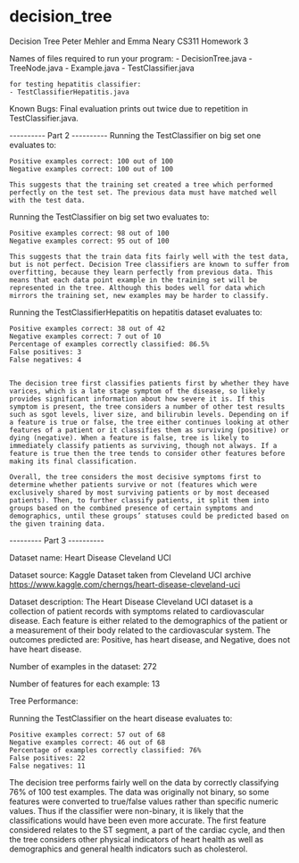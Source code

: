 # decision_tree

Decision Tree
Peter Mehler and Emma Neary
CS311 Homework 3

Names of files required to run your program:
	- DecisionTree.java
	- TreeNode.java
	- Example.java
	- TestClassifier.java

	for testing hepatitis classifier:
	- TestClassifierHepatitis.java

Known Bugs: Final evaluation prints out twice due to repetition in TestClassifier.java.

---------- Part 2 ----------
Running the TestClassifier on big set one evaluates to:

	Positive examples correct: 100 out of 100
	Negative examples correct: 100 out of 100

	This suggests that the training set created a tree which performed perfectly on the test set. The previous data must have matched well with the test data.


Running the TestClassifier on big set two evaluates to:

	Positive examples correct: 98 out of 100
	Negative examples correct: 95 out of 100

	This suggests that the train data fits fairly well with the test data, but is not perfect. Decision Tree classifiers are known to suffer from overfitting, because they learn perfectly from previous data. This means that each data point example in the training set will be represented in the tree. Although this bodes well for data which mirrors the training set, new examples may be harder to classify.


Running the TestClassifierHepatitis on hepatitis dataset evaluates to:

	Positive examples correct: 38 out of 42
	Negative examples correct: 7 out of 10
	Percentage of examples correctly classified: 86.5%
	False positives: 3
	False negatives: 4


	The decision tree first classifies patients first by whether they have varices, which is a late stage symptom of the disease, so likely provides significant information about how severe it is. If this symptom is present, the tree considers a number of other test results such as sgot levels, liver size, and bilirubin levels. Depending on if a feature is true or false, the tree either continues looking at other features of a patient or it classifies them as surviving (positive) or dying (negative). When a feature is false, tree is likely to immediately classify patients as surviving, though not always. If a feature is true then the tree tends to consider other features before making its final classification.

	Overall, the tree considers the most decisive symptoms first to determine whether patients survive or not (features which were exclusively shared by most surviving patients or by most deceased patients). Then, to further classify patients, it split them into groups based on the combined presence of certain symptoms and demographics, until these groups’ statuses could be predicted based on the given training data.


--------- Part 3 ----------

Dataset name: Heart Disease Cleveland UCI

Dataset source:
	Kaggle Dataset taken from Cleveland UCI archive
	https://www.kaggle.com/cherngs/heart-disease-cleveland-uci

Dataset description:
	The Heart Disease Cleveland UCI dataset is a collection of patient records with symptoms related to cardiovascular disease.   Each feature is either related to the demographics of the patient or a measurement of their body related to the cardiovascular system.  The outcomes predicted are:  Positive, has heart disease, and Negative, does not have heart disease.

Number of examples in the dataset: 272

Number of features for each example: 13

Tree Performance:

Running the TestClassifier on the heart disease evaluates to:

	Positive examples correct: 57 out of 68
	Negative examples correct: 46 out of 68
	Percentage of examples correctly classified: 76%
	False positives: 22
	False negatives: 11

The decision tree performs fairly well on the data by correctly classifying 76% of 100 test examples. The data was originally not binary, so some features were converted to true/false values rather than specific numeric values. Thus if the  classifier were non-binary, it is likely that the classifications would have been even more accurate. The first feature considered relates to the ST segment, a part of the cardiac cycle, and then the tree considers other physical indicators of heart health as well as demographics and general health indicators such as cholesterol.

